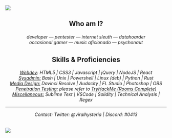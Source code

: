<img src="https://tikolu.net/i/dfqcb">
<section align="center">
<h2>Who am I?</h2>
<h6>
developer ― pentester ― internet sleuth ― datahoarder<br>
occasional gamer ― music aficionado ― psychonaut<br>
</h6>
<h2>Skills & Proficiencies</h2>
<h6>
<u>Webdev</u>: HTML5 | CSS3 | Javascript | jQuery | NodeJS | React<br>
<u>Sysadmin:</u> Bash | Unix | Powershell | Linux (deb) | Python | Rust<br>
<u>Media Design:</u> Davinci Resolve | Audacity | FL Studio | Photoshop | OBS<br>
<u>Penetration Testing:</u> please refer to <a href="https://tryhackme.com/p/
viralhysteria">TryHackMe (Rooms Complete)</a><br>
<u>Miscellaneous:</u> Sublime Text | VSCode | Solidity | Technical Analysis | Regex<br>
<hr style="height:1px">
Contact: Twitter: @viralhysteria | Discord: #0413
</h6>
</section>
<img src="https://tikolu.net/i/dkzsd">
